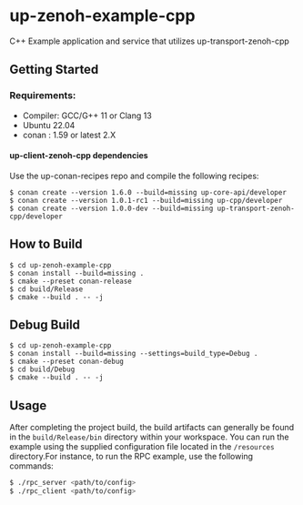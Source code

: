 # up-zenoh-example-cpp
C++ Example application and service that utilizes up-transport-zenoh-cpp

## Getting Started
### Requirements:
- Compiler: GCC/G++ 11 or Clang 13
- Ubuntu 22.04
- conan : 1.59 or latest 2.X

#### up-client-zenoh-cpp dependencies

Use the up-conan-recipes repo and compile the following recipes:
```
$ conan create --version 1.6.0 --build=missing up-core-api/developer
$ conan create --version 1.0.1-rc1 --build=missing up-cpp/developer
$ conan create --version 1.0.0-dev --build=missing up-transport-zenoh-cpp/developer
```

## How to Build 
```
$ cd up-zenoh-example-cpp
$ conan install --build=missing .
$ cmake --preset conan-release
$ cd build/Release
$ cmake --build . -- -j
```

## Debug Build
```
$ cd up-zenoh-example-cpp
$ conan install --build=missing --settings=build_type=Debug .
$ cmake --preset conan-debug
$ cd build/Debug
$ cmake --build . -- -j
```

## Usage
After completing the project build, the build artifacts can generally be found in the `build/Release/bin` directory within your workspace.
You can run the example using the supplied configuration file located in the `/resources` directory.For instance, to run the RPC example, use the following commands:

```bash
$ ./rpc_server <path/to/config>
$ ./rpc_client <path/to/config>
```